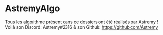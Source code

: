 # AstremyAlgo
Tous les algorithme présent dans ce dossiers ont été réalisés par Astremy ! 
Voilà son Discord: Astremy#2316 & son Github: https://github.com/Astremy
